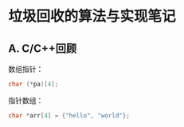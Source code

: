 # 垃圾回收的算法与实现笔记

## A. C/C++回顾

数组指针：

```cpp
char (*pa)[4];
```

指针数组：

```cpp
char *arr[4] = {"hello", "world"};
```



